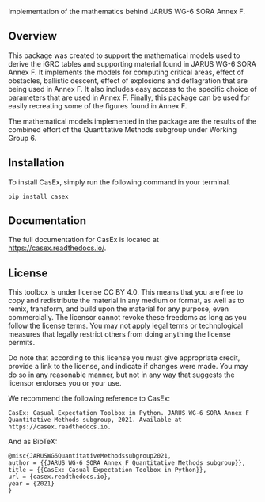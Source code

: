Implementation of the mathematics behind JARUS WG-6 SORA Annex F.

Overview
--------
This package was created to support the mathematical models used to derive
the iGRC tables and supporting material found in JARUS WG-6 SORA Annex F.
It implements the models for computing critical areas, effect of obstacles,
ballistic descent, effect of explosions and deflagration that are being used
in Annex F. It also includes easy access to the specific choice of parameters
that are used in Annex F. Finally, this package can be used for easily recreating some of the figures found
in Annex F.

The mathematical models implemented in the package are the results of the
combined effort of the Quantitative Methods subgroup under Working Group 6.

Installation
------------
To install CasEx, simply run the following command in your terminal.

    pip install casex

Documentation
-------------
The full documentation for CasEx is located at https://casex.readthedocs.io/.

License
-------
This toolbox is under license CC BY 4.0. This means that you are free to copy and redistribute the material in any medium or format, as well as to remix, transform, and build upon the material
for any purpose, even commercially. The licensor cannot revoke these freedoms as long as you follow the license terms.
You may not apply legal terms or technological measures that legally restrict others from doing anything the license permits.

Do note that according to this license you must give appropriate credit, provide a link to the license, and indicate if changes were made. You may do so in any reasonable manner, but not in any way that suggests the licensor endorses you or your use.

We recommend the following reference to CasEx:

    CasEx: Casual Expectation Toolbox in Python. JARUS WG-6 SORA Annex F Quantitative Methods subgroup, 2021. Available at https://casex.readthedocs.io.

And as BibTeX:


    @misc{JARUSWG6QuantitativeMethodssubgroup2021,
    author = {{JARUS WG-6 SORA Annex F Quantitative Methods subgroup}},
    title = {{CasEx: Casual Expectation Toolbox in Python}},
    url = {casex.readthedocs.io},
    year = {2021}
    }




